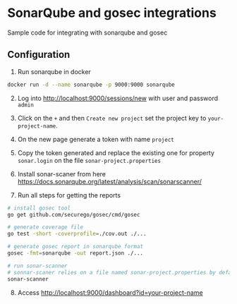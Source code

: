 # SonarQube and gosec integrations

Sample code for integrating with sonarqube and gosec

## Configuration

1. Run sonarqube in docker

```bash
docker run -d --name sonarqube -p 9000:9000 sonarqube
```

2. Log into <http://localhost:9000/sessions/new> with user and password `admin`
3. Click on the `+` and then `Create new project` set the project key to `your-project-name`.
4. On the new page generate a token with name `project`
5. Copy the token generated and replace the existing one for property `sonar.login` on the file `sonar-project.properties`

6. Install sonar-scaner from here <https://docs.sonarqube.org/latest/analysis/scan/sonarscanner/>
7. Run all steps for getting the reports

```bash
# install gosec tool
go get github.com/securego/gosec/cmd/gosec

# generate coverage file
go test -short -coverprofile=./cov.out ./...

# generate gosec report in sonarqube format
gosec -fmt=sonarqube -out report.json ./...

# run sonar-scanner
# sonnar-scaner relies on a file named sonar-project.properties by default
sonar-scanner
```

8. Access <http://localhost:9000/dashboard?id=your-project-name>
